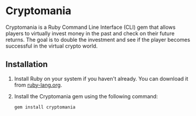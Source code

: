 # Cryptomania

Cryptomania is a Ruby Command Line Interface (CLI) gem that allows players to virtually invest money in the past and check on their future returns. The goal is to double the investment and see if the player becomes successful in the virtual crypto world.

## Installation

1. Install Ruby on your system if you haven't already. You can download it from [ruby-lang.org](https://www.ruby-lang.org/).

2. Install the Cryptomania gem using the following command:

   ```bash
   gem install cryptomania
